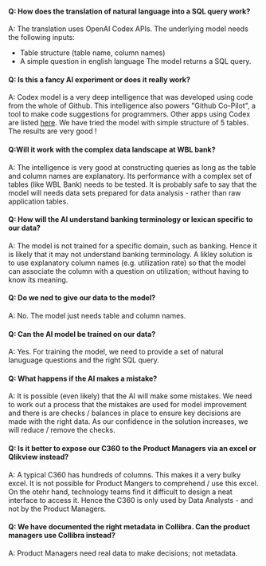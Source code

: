#### Q: How does the translation of natural language into a SQL query work? 
A: The translation uses OpenAI Codex APIs. The underlying model needs the following inputs: 
- Table structure (table name, column names) 
- A simple question in english language
The model returns a SQL query.

#### Q: Is this a fancy AI experiment or does it really work? 
A: Codex model is a very deep intelligence that was developed using code from the whole of Github. This intelligence also powers "Github Co-Pilot", a tool to make code suggestions for programmers. Other apps using Codex are listed [here](https://openai.com/blog/codex-apps/).
We have tried the model with simple structure of 5 tables. The results are very good !

#### Q:Will it work with the complex data landscape at WBL bank?
A: The  intelligence is very good at constructing queries as long as the table and column names are explanatory. Its performance with a complex set of tables (like WBL Bank) needs to be tested. 
It is probably safe to say that the model will needs data sets prepared for data analysis - rather than raw application tables.

#### Q: How will the AI understand banking terminology or lexican specific to our data? 
A: The model is not trained for a specific domain, such as banking. Hence it is likely that it may not understand banking terminology. A likley solution is to use explanatory column names (e.g. utilization rate) so that the model can associate the column with a question on utilization; without having to know its meaning.  

#### Q: Do we ned to give our data to the model? 
A: No. The model just needs table and column names. 

#### Q: Can the AI model be trained on our data? 
A: Yes. For training the model, we need to provide a set of natural lanuguage questions and the right SQL query. 

#### Q: What happens if the AI makes a mistake? 
A: It is possible (even likely) that the AI will make some mistakes. We need to work out a process that the mistakes are used for model improvement and there is are checks / balances in place to ensure key decisions are made with the right data. As our confidence in the solution increases, we will reduce / remove the checks. 

#### Q: Is it better to expose our C360 to the Product Managers via an excel or Qlikview instead? 
A: A typical C360 has hundreds of columns. This makes it a very bulky excel. It is not possible for Product Mangers to comprehend / use this excel. On the otehr hand, technology teams find it difficult to design a neat interface to access it. Hence the C360 is only used by Data Analysts - and not by the Product Managers. 

#### Q: We have documented the right metadata in Collibra. Can the product managers use Collibra instead?
A: Product Managers need real data to make decisions; not metadata. 

